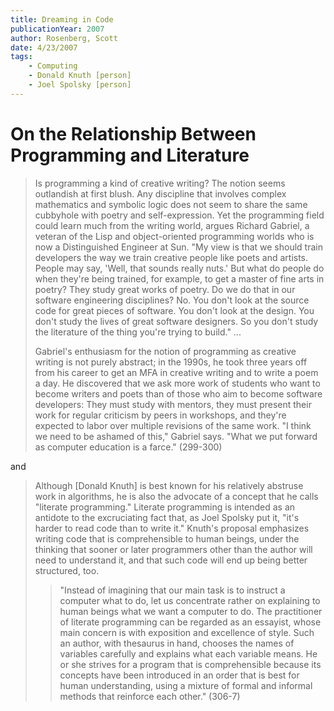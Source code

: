 ```yaml
---
title: Dreaming in Code
publicationYear: 2007
author: Rosenberg, Scott
date: 4/23/2007
tags:
    - Computing
    - Donald Knuth [person]
    - Joel Spolsky [person]
---
```


# On the Relationship Between Programming and Literature

> Is programming a kind of creative writing?  The notion seems outlandish at first blush.  Any discipline that involves complex mathematics and symbolic logic does not seem to share the same cubbyhole with poetry and self-expression.  Yet the programming field could learn much from the writing world, argues Richard Gabriel, a veteran of the Lisp and object-oriented programming worlds who is now a Distinguished Engineer at Sun.  "My view is that we should train developers the way we train creative people like poets and artists.  People may say, 'Well, that sounds really nuts.'  But what do people do when they're being trained, for example, to get a master of fine arts in poetry?  They study great works of poetry.  Do we do that in our software engineering disciplines?  No.  You don't look at the source code for great pieces of software.  You don't look at the design.  You don't study the lives of great software designers.  So you don't study the literature of the thing you're trying to build." ...
>
> Gabriel's enthusiasm for the notion of programming as creative writing is not purely abstract; in the 1990s, he took three years off from his career to get an MFA in creative writing and to write a poem a day.  He discovered that we ask more work of students who want to become writers and poets than of those who aim to become software developers: They must study with mentors, they must present their work for regular criticism by peers in workshops, and they're expected to labor over multiple revisions of the same work.  "I think we need to be ashamed of this," Gabriel says.  "What we put forward as computer education is a farce."  (299-300)

and

> Although [Donald Knuth] is best known for his relatively abstruse work in algorithms, he is also the advocate of a concept that he calls "literate programming."  Literate programming is intended as an antidote to the excruciating fact that, as Joel Spolsky put it, "it's harder to read code than to write it."  Knuth's proposal emphasizes writing code that is comprehensible to human beings, under the thinking that sooner or later programmers other than the author will need to understand it, and that such code will end up being better structured, too.
>
> > "Instead of imagining that our main task is to instruct a computer what to do, let us concentrate rather on explaining to human beings what we want a computer to do.  The practitioner of literate programming can be regarded as an essayist, whose main concern is with exposition and excellence of style. Such an author, with thesaurus in hand, chooses the names of variables carefully and explains what each variable means.  He or she strives for a program that is comprehensible because its concepts have been introduced in an order that is best for human understanding, using a mixture of formal and informal methods that reinforce each other." (306-7)
